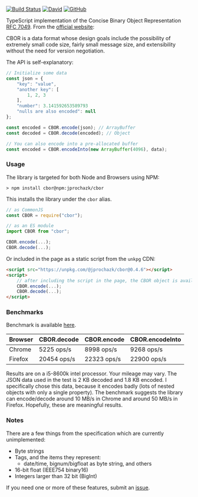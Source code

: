 [![Build Status](https://travis-ci.com/jprochazk/cbor.svg?branch=master)](https://travis-ci.com/jprochazk/cbor)
[![David](https://img.shields.io/david/dev/jprochazk/cbor)](https://github.com/jprochazk/cbor/blob/master/package.json)
[![GitHub](https://img.shields.io/github/license/jprochazk/cbor)](https://github.com/jprochazk/cbor/blob/master/LICENSE)

TypeScript implementation of the Concise Binary Object Representation [RFC 7049](https://tools.ietf.org/html/rfc7049). From the [official website](http://cbor.io/):

CBOR is a data format whose design goals include the possibility of extremely small code size, fairly small message size, and extensibility without the need for version negotiation.

The API is self-explanatory:
```js
// Initialize some data
const json = {
    "key": "value",
    "another key": [
        1, 2, 3
    ],
    "number": 3.141592653589793
    "nulls are also encoded": null
};

const encoded = CBOR.encode(json); // ArrayBuffer
const decoded = CBOR.decode(encoded); // Object

// You can also encode into a pre-allocated buffer
const encoded = CBOR.encodeInto(new ArrayBuffer(4096), data);
```

### Usage

The library is targeted for both Node and Browsers using NPM:
```
> npm install cbor@npm:jprochazk/cbor
```
This installs the library under the `cbor` alias.

```js
// as CommonJS
const CBOR = require("cbor");

// as an ES module
import CBOR from "cbor";

CBOR.encode(...);
CBOR.decode(...);
```

Or included in the page as a static script from the `unkpg` CDN:

```html
<script src="https://unpkg.com/@jprochazk/cbor@0.4.6"></script>
<script>
    // after including the script in the page, the CBOR object is available globally
    CBOR.encode(...);
    CBOR.decode(...);
</script>
```

### Benchmarks

Benchmark is available [here](https://jsbench.me/krkdop8101/1).

| Browser | CBOR.decode | CBOR.encode | CBOR.encodeInto |
| :------ | :---------- | :---------- | :-------------- |
| Chrome  | 5225 ops/s  | 8998 ops/s  | 9268 ops/s      |
| Firefox | 20454 ops/s | 22323 ops/s | 22900 ops/s     |

Results are on a i5-8600k intel processor. Your mileage may vary. The JSON data used in the test is 2 KB decoded and 1.8 KB encoded. I specifically chose this data, because it encodes badly (lots of nested objects with only a single property). The benchmark suggests the library can encode/decode around 10 MB/s in Chrome and around 50 MB/s in Firefox. Hopefully, these are meaningful results.

### Notes

There are a few things from the specification which are currently unimplemented:

-   Byte strings
-   Tags, and the items they represent:
    -   date/time, bignum/bigfloat as byte string, and others
-   16-bit float (IEEE754 binary16)
-   Integers larger than 32 bit (BigInt)

If you need one or more of these features, submit an [issue](https://github.com/jprochazk/cbor/issues).
